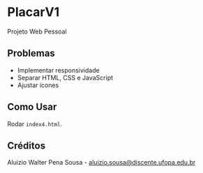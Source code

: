 # PlacarV1
Projeto Web Pessoal

## Problemas
* Implementar responsividade
* Separar HTML, CSS e JavaScript
* Ajustar ícones

## Como Usar
Rodar `index4.html`.

## Créditos
Aluizio Walter Pena Sousa - aluizio.sousa@discente.ufopa.edu.br
